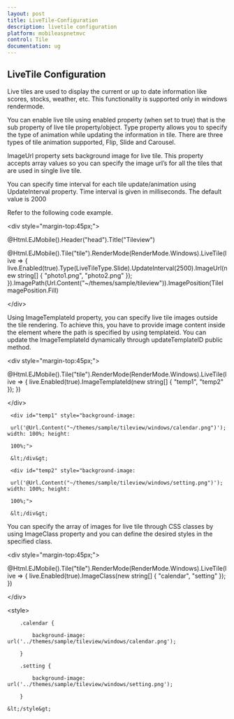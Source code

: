 ```yaml
---
layout: post
title: LiveTile-Configuration
description: livetile configuration
platform: mobileaspnetmvc
control: Tile
documentation: ug
---
```


## LiveTile Configuration

Live tiles are used to display the current or up to date information like scores, stocks, weather, etc. This functionality is supported only in windows rendermode. 

You can enable live tile using enabled property (when set to true) that is the sub property of live tile property/object. Type property allows you to specify the type of animation while updating the information in tile. There are three types of tile animation supported, Flip, Slide and Carousel.

ImageUrl property sets background image for live tile. This property accepts array values so you can specify the image url’s for all the tiles that are used in single live tile. 

You can specify time interval for each tile update/animation using UpdateInterval property. Time interval is given in milliseconds. The default value is 2000

Refer to the following code example.



&lt;div style="margin-top:45px;"&gt;

@Html.EJMobile().Header("head").Title("Tileview")

@Html.EJMobile().Tile("tile").RenderMode(RenderMode.Windows).LiveTile(live => { live.Enabled(true).Type(LiveTileType.Slide).UpdateInterval(2500).ImageUrl(new string[] { "photo1.png", "photo2.png" }); }).ImagePath(Url.Content("~/themes/sample/tileview")).ImagePosition(TileImagePosition.Fill)

&lt;/div&gt;



Using ImageTemplateId property, you can specify live tile images outside the tile rendering. To achieve this, you have to provide image content inside the element where the path is specified by using templateid. You can update the ImageTemplateId dynamically through updateTemplateID public method.

&lt;div style="margin-top:45px;"&gt;



@Html.EJMobile().Tile("tile").RenderMode(RenderMode.Windows).LiveTile(live => { live.Enabled(true).ImageTemplateId(new string[] { "temp1", "temp2" }); })

&lt;/div&gt;



     <div id="temp1" style="background-image:      

     url('@Url.Content("~/themes/sample/tileview/windows/calendar.png")'); width: 100%; height:    

     100%;">

     &lt;/div&gt;

     <div id="temp2" style="background-image:   

     url('@Url.Content("~/themes/sample/tileview/windows/setting.png")'); width: 100%; height:   

     100%;">

     &lt;/div&gt;





You can specify the array of images for live tile through CSS classes by using ImageClass property and you can define the desired styles in the specified class.

&lt;div style="margin-top:45px;"&gt;



@Html.EJMobile().Tile("tile").RenderMode(RenderMode.Windows).LiveTile(live => { live.Enabled(true).ImageClass(new string[] { "calendar", "setting" }); })

&lt;/div&gt;

   &lt;style&gt;

        .calendar {

            background-image: url('../themes/sample/tileview/windows/calendar.png');

        }

        .setting {

            background-image: url('../themes/sample/tileview/windows/setting.png');

        }

    &lt;/style&gt;



